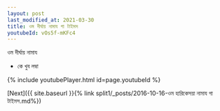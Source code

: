 ```yaml
---
layout: post
last_modified_at: 2021-03-30
title: ওম দীর্ঘায় নামায গা টাইমস
youtubeId: vOs5f-mKFc4
---
```

 
 
 ওম দীর্ঘায় নামায  
 
 -  কে খুব লম্বা 
 
  
 
  
 
 
 
 
 
 


{% include youtubePlayer.html id=page.youtubeId %}
 
[Next]({{ site.baseurl }}{% link  split1/_posts/2016-10-16-ওম হারিকেসয়া নামায গা টাইমস.md%})
 
